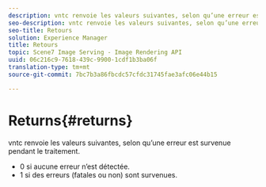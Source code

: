 ```yaml
---
description: vntc renvoie les valeurs suivantes, selon qu’une erreur est survenue pendant le traitement.
seo-description: vntc renvoie les valeurs suivantes, selon qu’une erreur est survenue pendant le traitement.
seo-title: Retours
solution: Experience Manager
title: Retours
topic: Scene7 Image Serving - Image Rendering API
uuid: 06c216c9-7618-439c-9900-1cdf1b3ba06f
translation-type: tm+mt
source-git-commit: 7bc7b3a86fbcdc57cfdc31745fae3afc06e44b15

---
```



# Returns{#returns}

vntc renvoie les valeurs suivantes, selon qu’une erreur est survenue pendant le traitement.

* 0 si aucune erreur n’est détectée.
* 1 si des erreurs (fatales ou non) sont survenues.

